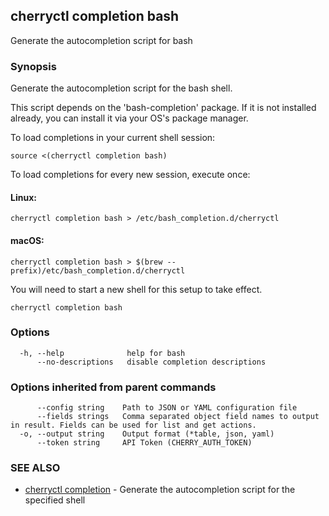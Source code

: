 ## cherryctl completion bash

Generate the autocompletion script for bash

### Synopsis

Generate the autocompletion script for the bash shell.

This script depends on the 'bash-completion' package.
If it is not installed already, you can install it via your OS's package manager.

To load completions in your current shell session:

	source <(cherryctl completion bash)

To load completions for every new session, execute once:

#### Linux:

	cherryctl completion bash > /etc/bash_completion.d/cherryctl

#### macOS:

	cherryctl completion bash > $(brew --prefix)/etc/bash_completion.d/cherryctl

You will need to start a new shell for this setup to take effect.


```
cherryctl completion bash
```

### Options

```
  -h, --help              help for bash
      --no-descriptions   disable completion descriptions
```

### Options inherited from parent commands

```
      --config string    Path to JSON or YAML configuration file
      --fields strings   Comma separated object field names to output in result. Fields can be used for list and get actions.
  -o, --output string    Output format (*table, json, yaml)
      --token string     API Token (CHERRY_AUTH_TOKEN)
```

### SEE ALSO

* [cherryctl completion](cherryctl_completion.md)	 - Generate the autocompletion script for the specified shell

